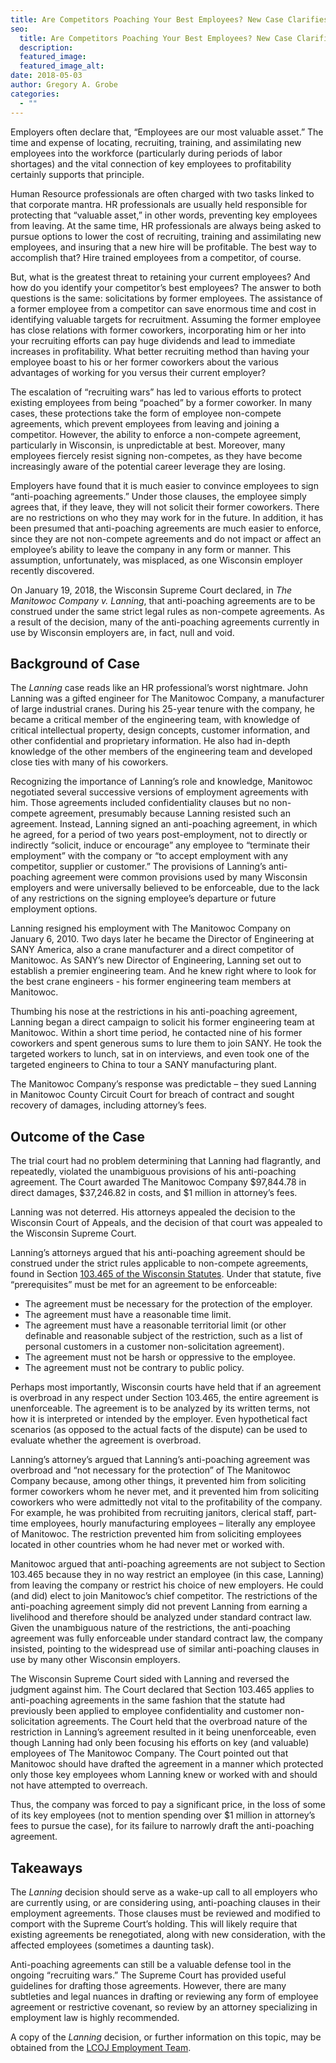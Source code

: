 ```yaml
---
title: Are Competitors Poaching Your Best Employees? New Case Clarifies Your Options
seo:
  title: Are Competitors Poaching Your Best Employees? New Case Clarifies Your Options
  description:
  featured_image:
  featured_image_alt:
date: 2018-05-03
author: Gregory A. Grobe
categories:
  - ""
---
```


Employers often declare that, “Employees are our most valuable asset.” The time and expense of locating, recruiting, training, and assimilating new employees into the workforce (particularly during periods of labor shortages) and the vital connection of key employees to profitability certainly supports that principle.

Human Resource professionals are often charged with two tasks linked to that corporate mantra. HR professionals are usually held responsible for protecting that “valuable asset,” in other words, preventing key employees from leaving. At the same time, HR professionals are always being asked to pursue options to lower the cost of recruiting, training and assimilating new employees, and insuring that a new hire will be profitable. The best way to accomplish that? Hire trained employees from a competitor, of course.

But, what is the greatest threat to retaining your current employees? And how do you identify your competitor’s best employees? The answer to both questions is the same: solicitations by former employees. The assistance of a former employee from a competitor can save enormous time and cost in identifying valuable targets for recruitment. Assuming the former employee has close relations with former coworkers, incorporating him or her into your recruiting efforts can pay huge dividends and lead to immediate increases in profitability. What better recruiting method than having your employee boast to his or her former coworkers about the various advantages of working for you versus their current employer?

The escalation of “recruiting wars” has led to various efforts to protect existing employees from being “poached” by a former coworker. In many cases, these protections take the form of employee non-compete agreements, which prevent employees from leaving and joining a competitor. However, the ability to enforce a non-compete agreement, particularly in Wisconsin, is unpredictable at best. Moreover, many employees fiercely resist signing non-competes, as they have become increasingly aware of the potential career leverage they are losing.

Employers have found that it is much easier to convince employees to sign “anti-poaching agreements.” Under those clauses, the employee simply agrees that, if they leave, they will not solicit their former coworkers. There are no restrictions on who they may work for in the future. In addition, it has been presumed that anti-poaching agreements are much easier to enforce, since they are not non-compete agreements and do not impact or affect an employee’s ability to leave the company in any form or manner. This assumption, unfortunately, was misplaced, as one Wisconsin employer recently discovered.

On January 19, 2018, the Wisconsin Supreme Court declared, in _The Manitowoc Company v. Lanning_, that anti-poaching agreements are to be construed under the same strict legal rules as non-compete agreements. As a result of the decision, many of the anti-poaching agreements currently in use by Wisconsin employers are, in fact, null and void.

## Background of Case

The _Lanning_ case reads like an HR professional’s worst nightmare. John Lanning was a gifted engineer for The Manitowoc Company, a manufacturer of large industrial cranes. During his 25-year tenure with the company, he became a critical member of the engineering team, with knowledge of critical intellectual property, design concepts, customer information, and other confidential and proprietary information. He also had in-depth knowledge of the other members of the engineering team and developed close ties with many of his coworkers.

Recognizing the importance of Lanning’s role and knowledge, Manitowoc negotiated several successive versions of employment agreements with him. Those agreements included confidentiality clauses but no non-compete agreement, presumably because Lanning resisted such an agreement. Instead, Lanning signed an anti-poaching agreement, in which he agreed, for a period of two years post-employment, not to directly or indirectly “solicit, induce or encourage” any employee to “terminate their employment” with the company or “to accept employment with any competitor, supplier or customer.” The provisions of Lanning’s anti-poaching agreement were common provisions used by many Wisconsin employers and were universally believed to be enforceable, due to the lack of any restrictions on the signing employee’s departure or future employment options.

Lanning resigned his employment with The Manitowoc Company on January 6, 2010. Two days later he became the Director of Engineering at SANY America, also a crane manufacturer and a direct competitor of Manitowoc. As SANY’s new Director of Engineering, Lanning set out to establish a premier engineering team. And he knew right where to look for the best crane engineers - his former engineering team members at Manitowoc.

Thumbing his nose at the restrictions in his anti-poaching agreement, Lanning began a direct campaign to solicit his former engineering team at Manitowoc. Within a short time period, he contacted nine of his former coworkers and spent generous sums to lure them to join SANY. He took the targeted workers to lunch, sat in on interviews, and even took one of the targeted engineers to China to tour a SANY manufacturing plant.

The Manitowoc Company’s response was predictable – they sued Lanning in Manitowoc County Circuit Court for breach of contract and sought recovery of damages, including attorney’s fees.

## Outcome of the Case

The trial court had no problem determining that Lanning had flagrantly, and repeatedly, violated the unambiguous provisions of his anti-poaching agreement. The Court awarded The Manitowoc Company $97,844.78 in direct damages, $37,246.82 in costs, and $1 million in attorney’s fees.

Lanning was not deterred. His attorneys appealed the decision to the Wisconsin Court of Appeals, and the decision of that court was appealed to the Wisconsin Supreme Court.

Lanning’s attorneys argued that his anti-poaching agreement should be construed under the strict rules applicable to non-compete agreements, found in Section <a href="https://docs.legis.wisconsin.gov/statutes/statutes/103/465" target="_blank" rel="noopener noreferrer">103.465 of the Wisconsin Statutes</a>. Under that statute, five “prerequisites” must be met for an agreement to be enforceable:

- The agreement must be necessary for the protection of the employer.
- The agreement must have a reasonable time limit.
- The agreement must have a reasonable territorial limit (or other definable and reasonable subject of the restriction, such as a list of personal customers in a customer non-solicitation agreement).
- The agreement must not be harsh or oppressive to the employee.
- The agreement must not be contrary to public policy.

Perhaps most importantly, Wisconsin courts have held that if an agreement is overbroad in any respect under Section 103.465, the entire agreement is unenforceable. The agreement is to be analyzed by its written terms, not how it is interpreted or intended by the employer. Even hypothetical fact scenarios (as opposed to the actual facts of the dispute) can be used to evaluate whether the agreement is overbroad.

Lanning’s attorney’s argued that Lanning’s anti-poaching agreement was overbroad and “not necessary for the protection” of The Manitowoc Company because, among other things, it prevented him from soliciting former coworkers whom he never met, and it prevented him from soliciting coworkers who were admittedly not vital to the profitability of the company. For example, he was prohibited from recruiting janitors, clerical staff, part-time employees, hourly manufacturing employees – literally any employee of Manitowoc. The restriction prevented him from soliciting employees located in other countries whom he had never met or worked with.

Manitowoc argued that anti-poaching agreements are not subject to Section 103.465 because they in no way restrict an employee (in this case, Lanning) from leaving the company or restrict his choice of new employers. He could (and did) elect to join Manitowoc’s chief competitor. The restrictions of the anti-poaching agreement simply did not prevent Lanning from earning a livelihood and therefore should be analyzed under standard contract law. Given the unambiguous nature of the restrictions, the anti-poaching agreement was fully enforceable under standard contract law, the company insisted, pointing to the widespread use of similar anti-poaching clauses in use by many other Wisconsin employers.

The Wisconsin Supreme Court sided with Lanning and reversed the judgment against him. The Court declared that Section 103.465 applies to anti-poaching agreements in the same fashion that the statute had previously been applied to employee confidentiality and customer non-solicitation agreements. The Court held that the overbroad nature of the restriction in Lanning’s agreement resulted in it being unenforceable, even though Lanning had only been focusing his efforts on key (and valuable) employees of The Manitowoc Company. The Court pointed out that Manitowoc should have drafted the agreement in a manner which protected only those key employees whom Lanning knew or worked with and should not have attempted to overreach.

Thus, the company was forced to pay a significant price, in the loss of some of its key employees (not to mention spending over $1 million in attorney’s fees to pursue the case), for its failure to narrowly draft the anti-poaching agreement.

## Takeaways

The _Lanning_ decision should serve as a wake-up call to all employers who are currently using, or are considering using, anti-poaching clauses in their employment agreements. Those clauses must be reviewed and modified to comport with the Supreme Court’s holding. This will likely require that existing agreements be renegotiated, along with new consideration, with the affected employees (sometimes a daunting task).

Anti-poaching agreements can still be a valuable defense tool in the ongoing “recruiting wars.” The Supreme Court has provided useful guidelines for drafting those agreements. However, there are many subtleties and legal nuances in drafting or reviewing any form of employee agreement or restrictive covenant, so review by an attorney specializing in employment law is highly recommended.

A copy of the _Lanning_ decision, or further information on this topic, may be obtained from the [LCOJ Employment Team](/practice-areas/employment-law/).
